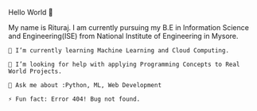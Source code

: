 Hello World 👋

My name is Rituraj. I am currently pursuing my B.E in Information Science and Engineering(ISE) from National Institute of Engineering in Mysore.

    🌱 I’m currently learning Machine Learning and Cloud Computing.

    🤔 I’m looking for help with applying Programming Concepts to Real World Projects.

    💬 Ask me about :Python, ML, Web Development
    
    ⚡ Fun fact: Error 404! Bug not found.
